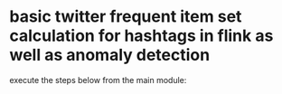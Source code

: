 # basic twitter frequent item set calculation for hashtags in flink as well as anomaly detection

execute the steps below from the main module:

```bash

```